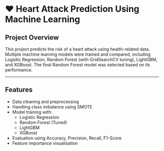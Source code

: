 # ❤️ Heart Attack Prediction Using Machine Learning

## Project Overview
This project predicts the risk of a heart attack using health-related data. Multiple machine learning models were trained and compared, including Logistic Regression, Random Forest (with GridSearchCV tuning), LightGBM, and XGBoost. The final Random Forest model was selected based on its performance.

---

## Features
- Data cleaning and preprocessing
- Handling class imbalance using SMOTE
- Model training with:
  - Logistic Regression
  - Random Forest (Tuned)
  - LightGBM
  - XGBoost
- Evaluation using Accuracy, Precision, Recall, F1-Score
- Feature importance visualisation

